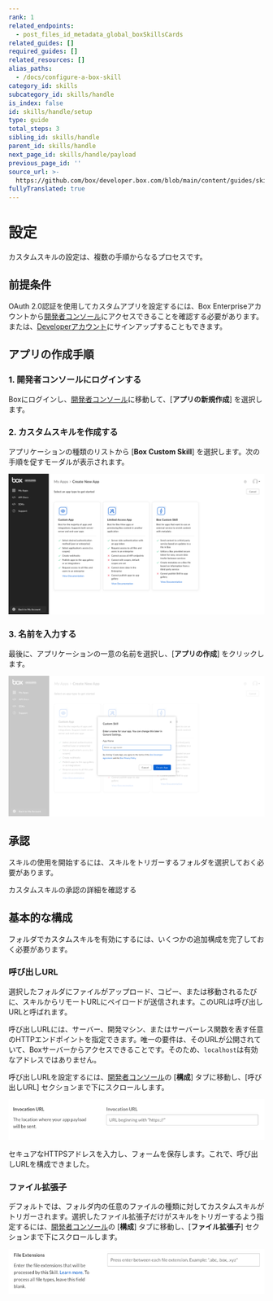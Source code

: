 ```yaml
---
rank: 1
related_endpoints:
  - post_files_id_metadata_global_boxSkillsCards
related_guides: []
required_guides: []
related_resources: []
alias_paths:
  - /docs/configure-a-box-skill
category_id: skills
subcategory_id: skills/handle
is_index: false
id: skills/handle/setup
type: guide
total_steps: 3
sibling_id: skills/handle
parent_id: skills/handle
next_page_id: skills/handle/payload
previous_page_id: ''
source_url: >-
  https://github.com/box/developer.box.com/blob/main/content/guides/skills/handle/setup.md
fullyTranslated: true
---
```

# 設定

カスタムスキルの設定は、複数の手順からなるプロセスです。

## 前提条件

OAuth 2.0認証を使用してカスタムアプリを設定するには、Box Enterpriseアカウントから[開発者コンソール][devconsole]にアクセスできることを確認する必要があります。または、[Developerアカウント][devaccount]にサインアップすることもできます。

## アプリの作成手順

### 1. 開発者コンソールにログインする

Boxにログインし、[開発者コンソール][devconsole]に移動して、\[**アプリの新規作成**] を選択します。

### 2. カスタムスキルを作成する

アプリケーションの種類のリストから \[**Box Custom Skill**] を選択します。次の手順を促すモーダルが表示されます。

<ImageFrame border>

![アプリケーションの選択画面](./images/select-app-type.png)

</ImageFrame>

### 3. 名前を入力する

最後に、アプリケーションの一意の名前を選択し、\[**アプリの作成**] をクリックします。

<ImageFrame border width="600" center>

![アプリ名のフォーム](./images/skill-name.png)

</ImageFrame>

## 承認

スキルの使用を開始するには、スキルをトリガーするフォルダを選択しておく必要があります。

<CTA to="g://authorization/custom-skill-approval">

カスタムスキルの承認の詳細を確認する

</CTA>

## 基本的な構成

フォルダでカスタムスキルを有効にするには、いくつかの追加構成を完了しておく必要があります。

### 呼び出しURL

選択したフォルダにファイルがアップロード、コピー、または移動されるたびに、スキルからリモートURLにペイロードが送信されます。このURLは呼び出しURLと呼ばれます。

呼び出しURLには、サーバー、開発マシン、またはサーバーレス関数を表す任意のHTTPエンドポイントを指定できます。唯一の要件は、そのURLが公開されていて、Boxサーバーからアクセスできることです。そのため、`localhost`は有効なアドレスではありません。

呼び出しURLを設定するには、[開発者コンソール][devconsole]の \[**構成**] タブに移動し、\[呼び出しURL] セクションまで下にスクロールします。

<ImageFrame border width="600" center>

![アプリ名のフォーム](./images/app-invocation-url.png)

</ImageFrame>

セキュアなHTTPSアドレスを入力し、フォームを保存します。これで、呼び出しURLを構成できました。

### ファイル拡張子

デフォルトでは、フォルダ内の任意のファイルの種類に対してカスタムスキルがトリガーされます。選択したファイル拡張子だけがスキルをトリガーするよう指定するには、[開発者コンソール][devconsole]の \[**構成**] タブに移動し、\[**ファイル拡張子**] セクションまで下にスクロールします。

<ImageFrame border width="600" center>

![アプリ名のフォーム](./images/app-file-extensions.png)

</ImageFrame>

[devconsole]: https://app.box.com/developers/console

[devaccount]: https://account.box.com/signup/n/developer